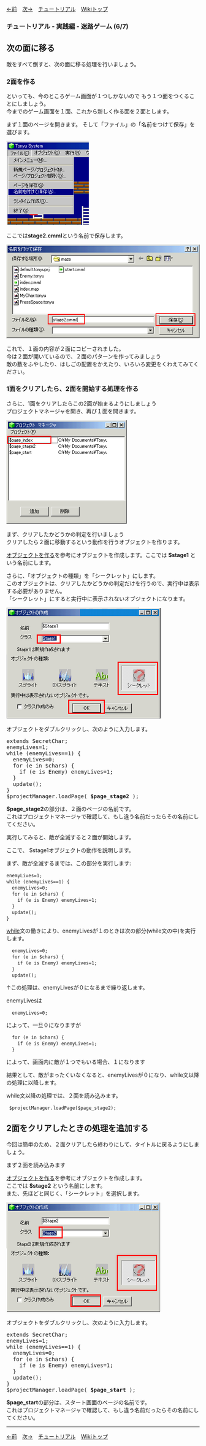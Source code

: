 
[←前](./tr-maze05)&emsp;[次→](./tr-maze07)&emsp;[チュートリアル](./tutorial)&emsp;[Wikiトップ](./)

<title>チュートリアル - 実践編 - 迷路ゲーム (6/7) - 次の面に移る</title>

### チュートリアル - 実践編 - 迷路ゲーム (6/7)
## 次の面に移る


敵をすべて倒すと、次の面に移る処理を行いましょう。

### 2面を作る

といっても、今のところゲーム画面が１つしかないので もう１つ面をつくることにしましょう。  
今までのゲーム画面を１面、これから新しく作る面を２面とします。

まず１面のページを開きます。 そして「ファイル」の「名前をつけて保存」を選びます。

![saveasmenu.png](./img/saveasmenu.png)

ここでは**stage2.cmml**という名前で保存します。

![saveas.png](./img/saveas.png)

これで、１面の内容が２面にコピーされました。  
今は２面が開いているので、２面のパターンを作ってみましょう  
敵の数をふやしたり、はしごの配置をかえたり、いろいろ変更をくわえてみてください。

### 1面をクリアしたら、2面を開始する処理を作る

さらに、1面をクリアしたらこの2面が始まるようにしましょう  
プロジェクトマネージャを開き、再び１面を開きます。

![1men.png](./img/1men.png)

まず、クリアしたかどうかの判定を行いましょう  
クリアしたら２面に移動するという動作を行うオブジェクトを作ります。

[オブジェクトを作る](./tr-basic02)を参考にオブジェクトを作成します。ここでは **$stage1** という名前にします。

さらに、「オブジェクトの種類」を「シークレット」にします。  
このオブジェクトは、クリアしたかどうかの判定だけを行うので、実行中は表示する必要がありません。  
「シークレット」にすると実行中に表示されないオブジェクトになります。

![mk-stage1.png](./img/mk-stage1.png)

オブジェクトをダブルクリックし、次のように入力します。

<pre>
extends SecretChar;
enemyLives=1;
while (enemyLives==1) {
  enemyLives=0;
  for (e in $chars) {
    if (e is Enemy) enemyLives=1;
  }
  update();
}
$projectManager.loadPage( <b>$page_stage2</b> );
</pre>

**$page_stage2**の部分は、２面のページの名前です。  
これはプロジェクトマネージャで確認して、もし違う名前だったらその名前にしてください。

実行してみると、敵が全滅すると２面が開始します。

ここで、 $stage1オブジェクトの動作を説明します。

まず、敵が全滅するまでは、この部分を実行します:


```
enemyLives=1;
while (enemyLives==1) {
  enemyLives=0;
  for (e in $chars) {
    if (e is Enemy) enemyLives=1;
  }
  update();
}
```

[while](./rf-while)文の働きにより、enemyLivesが１のときは次の部分(while文の中)を実行します。


```
  enemyLives=0;
  for (e in $chars) {
    if (e is Enemy) enemyLives=1;
  }
  update();
```

↑この処理は、enemyLivesが０になるまで繰り返します。

enemyLivesは

```
  enemyLives=0;
```
によって、一旦０になりますが


```
  for (e in $chars) {
    if (e is Enemy) enemyLives=1;
  }
```

によって、画面内に敵が１つでもいる場合、１になります

結果として、敵がまったくいなくなると、enemyLivesが０になり、while文以降の処理に以降します。

while文以降の処理では、２面を読み込みます。


```
 $projectManager.loadPage($page_stage2);
```

## 2面をクリアしたときの処理を追加する

今回は簡単のため、２面クリアしたら終わりにして、タイトルに戻るようにしましょう。

まず２面を読み込みます

[オブジェクトを作る](./tr-basic02)を参考にオブジェクトを作成します。  
ここでは **$stage2** という名前にします。  
また、先ほどと同じく、「シークレット」を選択します。

![mk-stage2.png](./img/mk-stage2.png)

オブジェクトをダブルクリックし、次のように入力します。

<pre>
extends SecretChar;
enemyLives=1;
while (enemyLives==1) {
  enemyLives=0;
  for (e in $chars) {
    if (e is Enemy) enemyLives=1;
  }
  update();
}
$projectManager.loadPage( <b>$page_start</b> );
</pre>
**$page_start**の部分は、スタート画面のページの名前です。  
これはプロジェクトマネージャで確認して、もし違う名前だったらその名前にしてください。

***

[←前](./tr-maze05)&emsp;[次→](./tr-maze07)&emsp;[チュートリアル](./tutorial)&emsp;[Wikiトップ](./)
